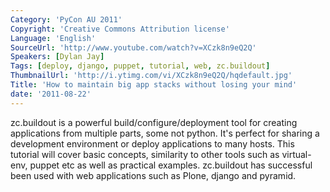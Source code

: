 ```yaml
---
Category: 'PyCon AU 2011'
Copyright: 'Creative Commons Attribution license'
Language: 'English'
SourceUrl: 'http://www.youtube.com/watch?v=XCzk8n9eQ2Q'
Speakers: [Dylan Jay]
Tags: [deploy, django, puppet, tutorial, web, zc.buildout]
ThumbnailUrl: 'http://i.ytimg.com/vi/XCzk8n9eQ2Q/hqdefault.jpg'
Title: 'How to maintain big app stacks without losing your mind'
date: '2011-08-22'
---
```

zc.buildout is a powerful build/configure/deployment tool for creating
applications from multiple parts, some not python. It's perfect for sharing a
development environment or deploy applications to many hosts. This tutorial
will cover basic concepts, similarity to other tools such as virtual-env,
puppet etc as well as practical examples. zc.buildout has successful been used
with web applications such as Plone, django and pyramid.

